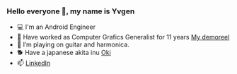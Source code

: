 ### Hello everyone 👋, my name is Yvgen

- 💻 I'm an Android Engineer
- 🎨 Have worked as Computer Grafics Generalist for 11 years [My demoreel](https://vimeo.com/manage/videos/45936996)
- 🎸 I’m playing on guitar and harmonica.
- 🐕 Have a japanese akita inu [Oki](https://www.instagram.com/akita.oki/)
- 📫 [LinkedIn](https://www.linkedin.com/in/quver/)
